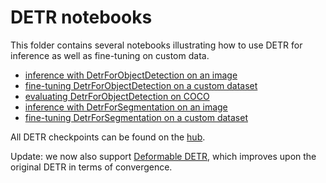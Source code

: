 # DETR notebooks

This folder contains several notebooks illustrating how to use DETR for inference as well as fine-tuning on custom data.

* [inference with DetrForObjectDetection on an image](https://github.com/NielsRogge/Transformers-Tutorials/blob/master/DETR/DETR_minimal_example.ipynb)
* [fine-tuning DetrForObjectDetection on a custom dataset](https://github.com/NielsRogge/Transformers-Tutorials/blob/master/DETR/Fine_tuning_DetrForObjectDetection_on_custom_dataset_(balloon).ipynb)
* [evaluating DetrForObjectDetection on COCO](https://github.com/NielsRogge/Transformers-Tutorials/blob/master/DETR/Evaluating_DETR_on_COCO_validation_2017.ipynb)
* [inference with DetrForSegmentation on an image](https://github.com/NielsRogge/Transformers-Tutorials/blob/master/DETR/DETR_panoptic_segmentation_minimal_example_(with_DetrFeatureExtractor).ipynb)
* [fine-tuning DetrForSegmentation on a custom dataset](https://github.com/NielsRogge/Transformers-Tutorials/blob/master/DETR/Fine_tuning_DetrForSegmentation_on_custom_dataset_end_to_end_approach.ipynb)

All DETR checkpoints can be found on the [hub](https://huggingface.co/models?other=detr).

Update: we now also support [Deformable DETR](https://huggingface.co/docs/transformers/main/en/model_doc/deformable_detr), which improves upon the original DETR in terms of convergence.
